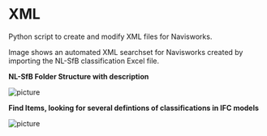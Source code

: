 # XML
Python script to create and modify XML files for Navisworks.

Image shows an automated XML searchset for Navisworks created by importing the NL-SfB classification Excel file.


**NL-SfB Folder Structure with description**

![picture](https://github.com/C-Claus/XML/blob/master/NLSfB_Searchset_Navisworks.png?raw=true)


**Find Items, looking for several defintions of classifications in IFC models**

![picture](https://github.com/C-Claus/XML/blob/master/NLSfB_searchsets.png)


